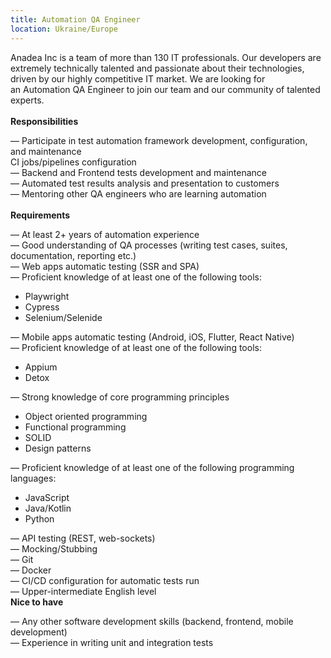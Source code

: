 ```yaml
---
title: Automation QA Engineer
location: Ukraine/Europe
---
```

Anadea Inc is a team of more than 130 IT professionals. Our developers are extremely technically talented and passionate about their technologies, driven by our highly competitive IT market. We are looking for an Automation QA Engineer to join our team and our community of talented experts.\
**\
Responsibilities**

— Participate in test automation framework development, configuration, and maintenance\
CI jobs/pipelines configuration\
— Backend and Frontend tests development and maintenance\
— Automated test results analysis and presentation to customers\
— Mentoring other QA engineers who are learning automation\
\
**Requirements**

— At least 2+ years of automation experience\
— Good understanding of QA processes (writing test cases, suites, documentation, reporting etc.)\
— Web apps automatic testing (SSR and SPA)\
— Proficient knowledge of at least one of the following tools:

* Playwright
* Cypress
* Selenium/Selenide

— Mobile apps automatic testing (Android, iOS, Flutter, React Native)\
— Proficient knowledge of at least one of the following tools:

* Appium
* Detox

— Strong knowledge of core programming principles

* Object oriented programming
* Functional programming
* SOLID
* Design patterns

— Proficient knowledge of at least one of the following programming languages:

* JavaScript
* Java/Kotlin
* Python

— API testing (REST, web-sockets)\
— Mocking/Stubbing\
— Git\
— Docker\
— CI/CD configuration for automatic tests run\
— Upper-intermediate English level\
**Nice to have**

— Any other software development skills (backend, frontend, mobile development)\
— Experience in writing unit and integration tests